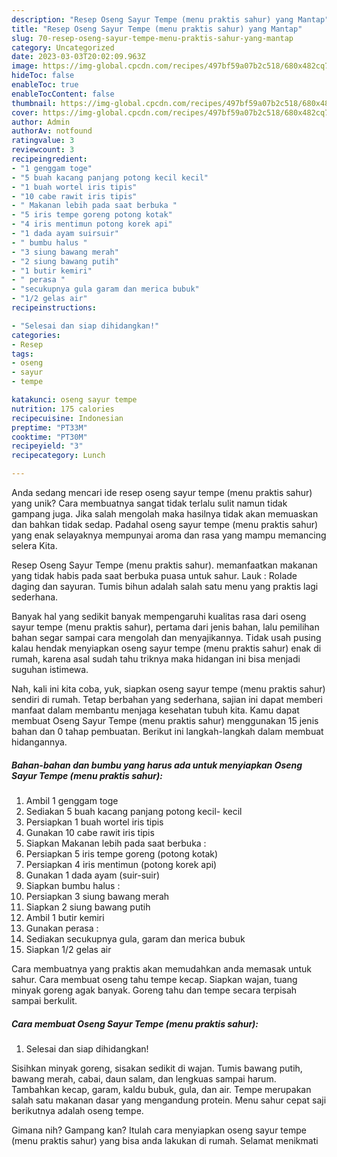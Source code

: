 ```yaml
---
description: "Resep Oseng Sayur Tempe (menu praktis sahur) yang Mantap"
title: "Resep Oseng Sayur Tempe (menu praktis sahur) yang Mantap"
slug: 70-resep-oseng-sayur-tempe-menu-praktis-sahur-yang-mantap
category: Uncategorized
date: 2023-03-03T20:02:09.963Z
image: https://img-global.cpcdn.com/recipes/497bf59a07b2c518/680x482cq70/oseng-sayur-tempe-menu-praktis-sahur-foto-resep-utama.jpg
hideToc: false
enableToc: true
enableTocContent: false
thumbnail: https://img-global.cpcdn.com/recipes/497bf59a07b2c518/680x482cq70/oseng-sayur-tempe-menu-praktis-sahur-foto-resep-utama.jpg
cover: https://img-global.cpcdn.com/recipes/497bf59a07b2c518/680x482cq70/oseng-sayur-tempe-menu-praktis-sahur-foto-resep-utama.jpg
author: Admin
authorAv: notfound
ratingvalue: 3
reviewcount: 3
recipeingredient:
- "1 genggam toge"
- "5 buah kacang panjang potong kecil kecil"
- "1 buah wortel iris tipis"
- "10 cabe rawit iris tipis"
- " Makanan lebih pada saat berbuka "
- "5 iris tempe goreng potong kotak"
- "4 iris mentimun potong korek api"
- "1 dada ayam suirsuir"
- " bumbu halus "
- "3 siung bawang merah"
- "2 siung bawang putih"
- "1 butir kemiri"
- " perasa "
- "secukupnya gula garam dan merica bubuk"
- "1/2 gelas air"
recipeinstructions:

- "Selesai dan siap dihidangkan!"
categories:
- Resep
tags:
- oseng
- sayur
- tempe

katakunci: oseng sayur tempe 
nutrition: 175 calories
recipecuisine: Indonesian
preptime: "PT33M"
cooktime: "PT30M"
recipeyield: "3"
recipecategory: Lunch

---
```





Anda sedang mencari ide resep oseng sayur tempe (menu praktis sahur) yang unik? Cara membuatnya sangat tidak terlalu sulit namun tidak gampang juga. Jika salah mengolah maka hasilnya tidak akan memuaskan dan bahkan tidak sedap. Padahal oseng sayur tempe (menu praktis sahur) yang enak selayaknya mempunyai aroma dan rasa yang mampu memancing selera Kita.





Resep Oseng Sayur Tempe (menu praktis sahur). memanfaatkan makanan yang tidak habis pada saat berbuka puasa untuk sahur. Lauk : Rolade daging dan sayuran. Tumis bihun adalah salah satu menu yang praktis lagi sederhana.

Banyak hal yang sedikit banyak mempengaruhi kualitas rasa dari oseng sayur tempe (menu praktis sahur), pertama dari jenis bahan, lalu pemilihan bahan segar sampai cara mengolah dan menyajikannya. Tidak usah pusing kalau hendak menyiapkan oseng sayur tempe (menu praktis sahur) enak di rumah, karena asal sudah tahu triknya maka hidangan ini bisa menjadi suguhan istimewa.






Nah, kali ini kita coba, yuk, siapkan oseng sayur tempe (menu praktis sahur) sendiri di rumah. Tetap berbahan yang sederhana, sajian ini dapat memberi manfaat dalam membantu menjaga kesehatan tubuh kita. Kamu dapat membuat Oseng Sayur Tempe (menu praktis sahur) menggunakan 15 jenis bahan dan 0 tahap pembuatan. Berikut ini langkah-langkah dalam membuat hidangannya.

<!--inarticleads1-->

##### Bahan-bahan dan bumbu yang harus ada untuk menyiapkan Oseng Sayur Tempe (menu praktis sahur):

1. Ambil 1 genggam toge
1. Sediakan 5 buah kacang panjang potong kecil- kecil
1. Persiapkan 1 buah wortel iris tipis
1. Gunakan 10 cabe rawit iris tipis
1. Siapkan  Makanan lebih pada saat berbuka :
1. Persiapkan 5 iris tempe goreng (potong kotak)
1. Persiapkan 4 iris mentimun (potong korek api)
1. Gunakan 1 dada ayam (suir-suir)
1. Siapkan  bumbu halus :
1. Persiapkan 3 siung bawang merah
1. Siapkan 2 siung bawang putih
1. Ambil 1 butir kemiri
1. Gunakan  perasa :
1. Sediakan secukupnya gula, garam dan merica bubuk
1. Siapkan 1/2 gelas air


Cara membuatnya yang praktis akan memudahkan anda memasak untuk sahur. Cara membuat oseng tahu tempe kecap. Siapkan wajan, tuang minyak goreng agak banyak. Goreng tahu dan tempe secara terpisah sampai berkulit. 

<!--inarticleads2-->

##### Cara membuat Oseng Sayur Tempe (menu praktis sahur):


1. Selesai dan siap dihidangkan!

Sisihkan minyak goreng, sisakan sedikit di wajan. Tumis bawang putih, bawang merah, cabai, daun salam, dan lengkuas sampai harum. Tambahkan kecap, garam, kaldu bubuk, gula, dan air. Tempe merupakan salah satu makanan dasar yang mengandung protein. Menu sahur cepat saji berikutnya adalah oseng tempe. 

Gimana nih? Gampang kan? Itulah cara menyiapkan oseng sayur tempe (menu praktis sahur) yang bisa anda lakukan di rumah. Selamat menikmati
